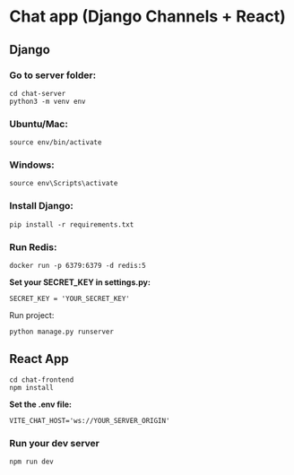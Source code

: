 # Chat app (Django Channels + React)

## Django

### Go to server folder:
```
cd chat-server
python3 -m venv env
```
### Ubuntu/Mac:

```
source env/bin/activate
```

### Windows:

```
source env\Scripts\activate
```

### Install Django:
```
pip install -r requirements.txt
```

### Run Redis:
```
docker run -p 6379:6379 -d redis:5
```

**Set your SECRET_KEY in settings.py:**
```
SECRET_KEY = 'YOUR_SECRET_KEY'
```

Run project:
```
python manage.py runserver
```

## React App

```
cd chat-frontend
npm install
```

**Set the .env file:**
```
VITE_CHAT_HOST='ws://YOUR_SERVER_ORIGIN'
```

### Run your dev server

```
npm run dev
```